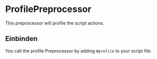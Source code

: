 # ProfilePreprocessor

This preprocessor will profile the script actions.

## Einbinden

You call the profile Preprocessor by adding `#profile` to your script file.
